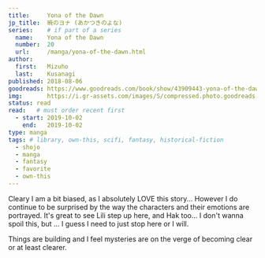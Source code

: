 ```yaml
---
title:     Yona of the Dawn
jp_title:  暁のヨナ (あかつきのよな)
series:    # if part of a series
  name:    Yona of the Dawn
  number:  20
  url:     /manga/yona-of-the-dawn.html
author: 
  first:   Mizuho 
  last:    Kusanagi
published: 2018-08-06 
goodreads: https://www.goodreads.com/book/show/43909443-yona-of-the-dawn-vol-20
img:       https://i.gr-assets.com/images/S/compressed.photo.goodreads.com/books/1560073153l/43909443.jpg
status: read
read:   # must order recent first
  - start: 2019-10-02 
    end:   2019-10-02
type: manga
tags: # library, own-this, scifi, fantasy, historical-fiction
  - shojo
  - manga
  - fantasy
  - favorite
  - own-this
---
```


Cleary I am a bit biased, as I absolutely LOVE this story... However I do continue to be surprised by the way the characters and their emotions are portrayed. It's great to see Lili step up here, and Hak too... I don't wanna spoil this, but ... I guess I need to just stop here or I will.

Things are building and I feel mysteries are on the verge of becoming clear or at least clearer.